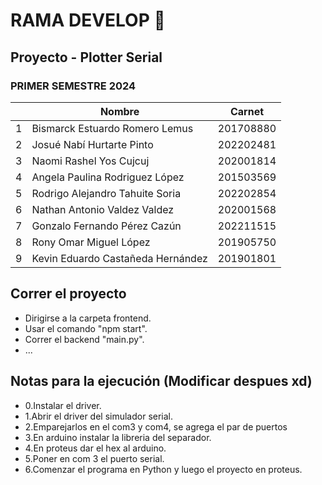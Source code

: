 # RAMA DEVELOP 👀

## Proyecto - Plotter Serial 

### PRIMER SEMESTRE 2024

|     | Nombre                            | Carnet    |
| --- | --------------------------------- | --------- |
| 1   | Bismarck Estuardo Romero Lemus    | 201708880 |
| 2   | Josué Nabí Hurtarte Pinto         | 202202481 |
| 3   | Naomi Rashel Yos Cujcuj           | 202001814 |
| 4   | Angela Paulina Rodriguez López    | 201503569 |
| 5   | Rodrigo Alejandro Tahuite Soria   | 202202854 |
| 6   | Nathan Antonio Valdez Valdez      | 202001568 |
| 7   | Gonzalo Fernando Pérez Cazún      | 202211515 |
| 8   | Rony Omar Miguel López            | 201905750 |
| 9   | Kevin Eduardo Castañeda Hernández | 201901801 |

## Correr el proyecto

- Dirigirse a la carpeta frontend.
- Usar el comando "npm start".
- Correr el backend "main.py".
- ...



## Notas para la ejecución (Modificar despues xd)
- 0.Instalar el driver.
- 1.Abrir el driver del simulador serial.
- 2.Emparejarlos en el com3 y com4, se agrega el par de puertos 
- 3.En arduino instalar la libreria del separador.
- 4.En proteus dar el hex al arduino.
- 5.Poner en com 3 el puerto serial.
- 6.Comenzar el programa en Python y luego el proyecto en proteus.

